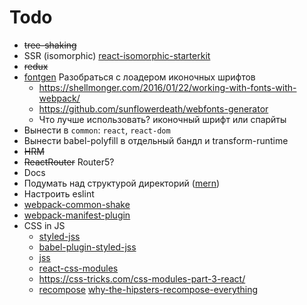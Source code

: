 # Todo

* ~~tree-shaking~~
* SSR (isomorphic) [react-isomorphic-starterkit]
* ~~redux~~
* [fontgen](https://github.com/DragonsInn/fontgen-loader/) Разобраться с лоадером иконочных шрифтов
  * https://shellmonger.com/2016/01/22/working-with-fonts-with-webpack/
  * https://github.com/sunflowerdeath/webfonts-generator
  * Что лучше использовать? иконочный шрифт или спарйты
* Вынести в `common`: `react`, `react-dom`
* Вынести babel-polyfill в отдельный бандл и transform-runtime
* ~~HRM~~
* ~~ReactRouter~~ Router5?
* Docs
* Подумать над структурой директорий ([mern])
* Настроить еslint
* [webpack-common-shake]
* [webpack-manifest-plugin]
* CSS in JS
  * [styled-jss]
  * [babel-plugin-styled-jss]
  * [jss]
  * [react-css-modules]
  * https://css-tricks.com/css-modules-part-3-react/
  * [recompose] [why-the-hipsters-recompose-everything]


[webpack 2.2.1]: https://github.com/webpack/webpack/tree/v2.2.1
[ES6]: http://es6-features.org/
[React]: https://github.com/facebook/react
[CSS Modules]: https://github.com/webpack-contrib/css-loader#css-modules
[SASS]: http://sass-lang.com/guide
[webpack clean plugin]: https://github.com/johnagan/clean-webpack-plugin
[mern]: http://mern.io/
[react-isomorphic-starterkit]: https://github.com/RickWong/react-isomorphic-starterkit
[webpack-common-shake]: https://github.com/indutny/webpack-common-shake
[styled-jss]: https://github.com/cssinjs/styled-jss
[babel-plugin-styled-jss]: https://github.com/lttb/babel-plugin-styled-jss
[jss]: https://github.com/cssinjs/jss
[react-css-modules]: https://github.com/gajus/react-css-modules
[webpack-manifest-plugin]: https://github.com/danethurber/webpack-manifest-plugin
[recompose]: https://github.com/acdlite/recompose
[why-the-hipsters-recompose-everything]: https://medium.com/javascript-inside/why-the-hipsters-recompose-everything-23ac08748198
